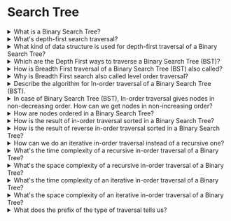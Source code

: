 # Search Tree

<details>
  <summary>What is a Binary Search Tree?</summary>
  <br/>

  Is a node-based binary tree data structure which has the following properties:

  - The left subtree of a node contains only nodes with keys lesser than the node's key.
  - The right subtree of a node contains only nodes with keys greater than the node's key.
  - The left and right subtree each must also be a binary search tree.

  ![Binary Search Tree](https://upload.wikimedia.org/wikipedia/commons/thumb/d/da/Binary_search_tree.svg/1920px-Binary_search_tree.svg.png)

  The above properties of Binary Search Tree provide an ordering among keys so that the operations like search, minimum and maximum can be done fast. If there is no ordering, then we may have to compare every key to search a given key.

</details>
<details>
  <summary>What's depth-first search traversal?</summary>
  <br/>

  Searches referred as _depth-first_ search (DFS) deepen as much as possible on each child before going to the next sibling. For a binary tree, they are defined as access operations at each node, starting with the current node.

  ![Depth-first search of a BST](https://upload.wikimedia.org/wikipedia/commons/thumb/d/dc/Sorted_binary_tree_ALL.svg/1920px-Sorted_binary_tree_ALL.svg.png)

  Depth-first traversal of an example tree: pre-order (red): F, B, A, D, C, E, G, I, H; in-order (yellow): A, B, C, D, E, F, G, H, I; post-order (green): A, C, E, D, B, H, I, G, F.

</details>
<details>
  <summary>What kind of data structure is used for depth-first traversal of a Binary Search Tree?</summary>
  <br/>

  A stack.

</details>
<details>
  <summary>Which are the Depth First ways to traverse a Binary Search Tree (BST)?</summary>
  <br/>

  1. In-order
  2. Pre-order
  3. Post-order

</details>
<details>
  <summary>How is Breadth First traversal of a Binary Search Tree (BST) also called?</summary>
  <br/>

  Level Order Traversal

</details>
<details>
  <summary>Why is Breadth First search also called level order traversal?</summary>
  <br/>

  Because we visit every node on a level before going to a lower level. This search is referred to as _breadth-first search_ (BFS), as the search tree is broadened as much as possible on each depth before going to the next depth.

</details>
<details>
  <summary>Describe the algorithm for In-order traversal of a Binary Search Tree (BST).</summary>
  <br/>

  1. Traverse the left subtree by recursively calling then in-order function.
  2. Access the data part of the current node.
  3. Traverse the right subtree by recursively calling the in-order function.

</details>
<details>
  <summary>In case of Binary Search Tree (BST), In-order traversal gives nodes in non-decreasing order. How can we get nodes in non-increasing order?</summary>
  <br/>

  We can use a variation of In-order traversal where In-order traversal is reversed.

</details>
<details>
  <summary>How are nodes ordered in a Binary Search Tree?</summary>
  <br/>

  In a Binary Search Tree each node is ordered such that the key is greater than all keys in its left subtree and less than all keys in its right subtree.

</details>
<details>
  <summary>How is the result of in-order traversal sorted in a Binary Search Tree?</summary>
  <br/>

  In-order traversal returns the keys sorted in ascending order.

</details>
<details>
  <summary>How is the result of reverse in-order traversal sorted in a Binary Search Tree?</summary>
  <br/>

  Since in-order traversal returns the keys in ascending sorted order, if we reverse the in-order traversal, we get the results in descending order.

</details>
<details>
  <summary>How can we do an iterative in-order traversal instead of a recursive one?</summary>
  <br/>

  By using a stack.

</details>
<details>
  <summary>What's the time complexity of a recursive in-order traversal of a Binary Tree?</summary>
  <br/>

  `0(n)` because the recursive function is `T(n) = 2 * T(n/2) + 1`.

</details>
<details>
  <summary>What's the space complexity of a recursive in-order traversal of a Binary Tree?</summary>
  <br/>

  The worst case space required is O(n), and in the average case it's O(log n) where n is number of node.

</details>
<details>
  <summary>What's the time complexity of an iterative in-order traversal of a Binary Tree?</summary>
  <br/>

  `0(n)`.

</details>
<details>
  <summary>What's the space complexity of an iterative in-order traversal of a Binary Tree?</summary>
  <br/>

  `0(n)`.

</details>
<details>
  <summary>What does the prefix of the type of traversal tells us?</summary>
  <br/>

  It tells us when we visit the node:

  - **Pre**-order (**n**lr): We visit the node first, previous to visiting left and right nodes.
  - **In**-order (l**n**r): We visit the node in the middle, after we visit left, before we visit right.
  - **Post**-order (lr**n**): We visit the node last, posterior to visiting left and right nodes.
  
</details>